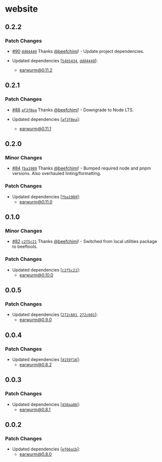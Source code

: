 # website

## 0.2.2

### Patch Changes

- [#90](https://github.com/beefchimi/earwurm/pull/90) [`dd04449`](https://github.com/beefchimi/earwurm/commit/dd04449fe50af9c124184e20978fd442798d28b6) Thanks [@beefchimi](https://github.com/beefchimi)! - Update project dependencies.

- Updated dependencies [[`54b5434`](https://github.com/beefchimi/earwurm/commit/54b543408f0c1f09c0f59624e647631e24483210), [`dd04449`](https://github.com/beefchimi/earwurm/commit/dd04449fe50af9c124184e20978fd442798d28b6)]:
  - earwurm@0.11.2

## 0.2.1

### Patch Changes

- [#88](https://github.com/beefchimi/earwurm/pull/88) [`af3f8ea`](https://github.com/beefchimi/earwurm/commit/af3f8eaa86b12d5ea0a54f719724d152c8112432) Thanks [@beefchimi](https://github.com/beefchimi)! - Downgrade to Node LTS.

- Updated dependencies [[`af3f8ea`](https://github.com/beefchimi/earwurm/commit/af3f8eaa86b12d5ea0a54f719724d152c8112432)]:
  - earwurm@0.11.1

## 0.2.0

### Minor Changes

- [#84](https://github.com/beefchimi/earwurm/pull/84) [`fba1989`](https://github.com/beefchimi/earwurm/commit/fba198953c4c1f099763002f2287044eb40d0d87) Thanks [@beefchimi](https://github.com/beefchimi)! - Bumped required node and pnpm versions. Also overhauled linting/formatting.

### Patch Changes

- Updated dependencies [[`fba1989`](https://github.com/beefchimi/earwurm/commit/fba198953c4c1f099763002f2287044eb40d0d87)]:
  - earwurm@0.11.0

## 0.1.0

### Minor Changes

- [#82](https://github.com/beefchimi/earwurm/pull/82) [`c2f5c21`](https://github.com/beefchimi/earwurm/commit/c2f5c214c577e6b1d26c4030518dd9336995efaf) Thanks [@beefchimi](https://github.com/beefchimi)! - Switched from local utilities package to beeftools.

### Patch Changes

- Updated dependencies [[`c2f5c21`](https://github.com/beefchimi/earwurm/commit/c2f5c214c577e6b1d26c4030518dd9336995efaf)]:
  - earwurm@0.10.0

## 0.0.5

### Patch Changes

- Updated dependencies [[`272c601`](https://github.com/beefchimi/earwurm/commit/272c601f15606e0a5728d9db0702e26a368aebe3), [`272c601`](https://github.com/beefchimi/earwurm/commit/272c601f15606e0a5728d9db0702e26a368aebe3)]:
  - earwurm@0.9.0

## 0.0.4

### Patch Changes

- Updated dependencies [[`d159f16`](https://github.com/beefchimi/earwurm/commit/d159f168ce5e42b870a9b382571545265b9498fb)]:
  - earwurm@0.8.2

## 0.0.3

### Patch Changes

- Updated dependencies [[`450aa86`](https://github.com/beefchimi/earwurm/commit/450aa869190ab3a08e99a9f5bcf845afeff4b4e0)]:
  - earwurm@0.8.1

## 0.0.2

### Patch Changes

- Updated dependencies [[`ef66a1b`](https://github.com/beefchimi/earwurm/commit/ef66a1bf00a0c79221f87e16631c2093c541ead7)]:
  - earwurm@0.8.0
